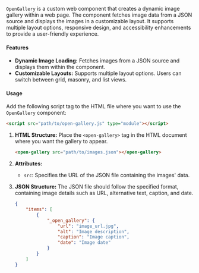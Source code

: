 `OpenGallery` is a custom web component that creates a dynamic image gallery within a web page. The component fetches image data from a JSON source and displays the images in a customizable layout. It supports multiple layout options, responsive design, and accessibility enhancements to provide a user-friendly experience.

#### Features

- **Dynamic Image Loading:** Fetches images from a JSON source and displays them within the component.
- **Customizable Layouts:** Supports multiple layout options. Users can switch between grid, masonry, and list views.

#### Usage
Add the following script tag to the HTML file where you want to use the `OpenGallery` component:

```html
<script src="path/to/open-gallery.js" type="module"></script>
```

1. **HTML Structure:** Place the `<open-gallery>` tag in the HTML document where you want the gallery to appear.

   ```html
   <open-gallery src="path/to/images.json"></open-gallery>
   ```

2. **Attributes:**
   - `src`: Specifies the URL of the JSON file containing the images' data.

3. **JSON Structure:** The JSON file should follow the specified format, containing image details such as URL, alternative text, caption, and date.

   ```json
   {
       "items": [
           {
               "_open_gallery": {
                   "url": "image_url.jpg",
                   "alt": "Image description",
                   "caption": "Image caption",
                   "date": "Image date"
               }
           }
       ]
   }
   ```

